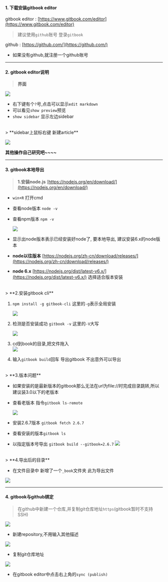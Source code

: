 #### 1. 下载安装gitbook editor

gitbook editor : [https://www.gitbook.com/editor](https://www.gitbook.com/editor)

> 建议使用`github`账号 登录`gitbook`

github : [https://github.com/](https://github.com/)

  - 如果没有github,就注册一个github账号

---

#### 2. gitbook editor说明

> **界面**

![](/assets/gitbook.png)

* 右下键有个`?`号,点击可以显示`edit markdown`
* 可以看见`show preview`预览
* `show sidebar` 显示左边sidebar

<br>
> **sidebar上鼠标右键 新建article**


![](/assets/sidebar.png)

**其他操作自己研究吧~~~~**

---

#### 3. gitbook本地导出

> **1.安装node.js** [https://nodejs.org/en/download/](https://nodejs.org/en/download/)

* `win+R` 打开cmd
* 查看node版本 `node -v`
* 查看npm版本  `npm -v`

  ![](/assets/a1.png)

* 显示出node版本表示已经安装好node了, 要本地导出, 建议安装6.x的node版本

* **node以往版本** [https://nodejs.org/zh-cn/download/releases/](https://nodejs.org/zh-cn/download/releases/)

* **node 6.x** [https://nodejs.org/dist/latest-v6.x/](https://nodejs.org/dist/latest-v6.x/) 选择适合版本安装

<br>
> **2.安装gitbook cli**

1. `npm install -g gitbook-cli`   这里的`-g`表示全局安装

   ![](/assets/gitb.png)

2. 检测是否安装成功 `gitbook -v`   这里的`-V`大写

   ![](/assets/g2.png)

3. cd到book的目录,把文件拖入  
    ![](/assets/cd.png)

4. 输入`gitbook build`回车 导出gitbook 不出意外可以导出

<br>
> **3.版本问题**

* 如果安装的是最新版本的gitbook那么无法在url为file://时完成目录跳转,所以建议装3.0以下的老版本

* 查看老版本 指令`gitbook ls-remote`

  ![](/assets/g3.png)

* 安装2.6.7版本 `gitbook fetch 2.6.7`

* 查看安装的版本`gitbook ls`

* 以指定版本号导出 `gitbook build --gitbook=2.6.7`
  ![](/assets/done.png)

<br>
> **4.导出后的目录**

* 在文件目录中 新增了一个`_book`文件夹 此为导出文件

![](/assets/end.png)

---

#### 4. gitbook与github绑定

> 在github中新建一个仓库,并复制git仓库地址`https`(gitbook暂时不支持SSH)

![](/assets/12.png)

- 新建repository,不用输入其他描述
 
![](/assets/gitbookS.png)

- 复制git仓库地址

![](/assets/github.png)

- 在gitbook editor中点击右上角的`sync (publish)`
